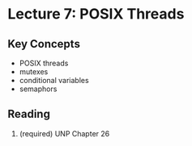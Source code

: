 # Lecture 7: POSIX Threads

## Key Concepts

- POSIX threads
- mutexes
- conditional variables
- semaphors

## Reading

1. (required) UNP Chapter 26
